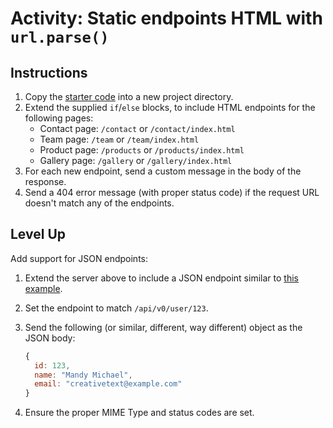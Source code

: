 # Activity: Static endpoints HTML with `url.parse()`
## Instructions
1. Copy the [starter code](starter/server.js) into a new project directory.
2. Extend the supplied `if`/`else` blocks, to include HTML endpoints for the following pages:
    - Contact page: `/contact` or `/contact/index.html`
    - Team page: `/team` or `/team/index.html`
    - Product page: `/products` or `/products/index.html`
    - Gallery page: `/gallery` or `/gallery/index.html`
3. For each new endpoint, send a custom message in the body of the response.
4. Send a 404 error message (with proper status code) if the request URL doesn't match any of the endpoints.

## Level Up
Add support for JSON endpoints:
1. Extend the server above to include a JSON endpoint similar to [this example](../2-json-endpoint.js).
2. Set the endpoint to match `/api/v0/user/123`.
3. Send the following (or similar, different, way different) object as the JSON body:

    ```js
    { 
      id: 123, 
      name: "Mandy Michael", 
      email: "creativetext@example.com"
    }
    ```

3. Ensure the proper MIME Type and status codes are set.